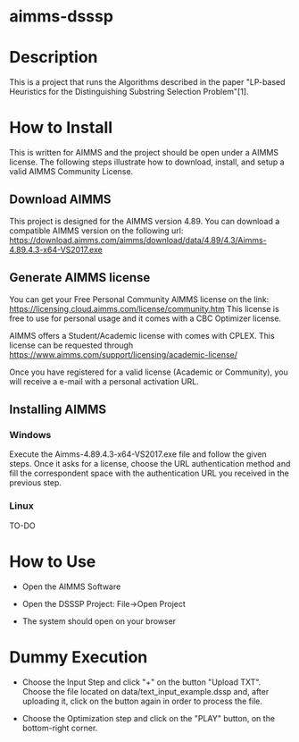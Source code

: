 # aimms-dsssp

# Description

This is a project that runs the Algorithms described in the paper "LP-based Heuristics for the Distinguishing Substring Selection Problem"[1].


# How to Install

This is written for AIMMS and the project should be open under a AIMMS license. The following steps illustrate how to download, install, and setup a valid AIMMS Community License. 

## Download AIMMS

This project is designed for the AIMMS version 4.89.
You can download a compatible AIMMS version on the following url: https://download.aimms.com/aimms/download/data/4.89/4.3/Aimms-4.89.4.3-x64-VS2017.exe

## Generate AIMMS license

You can get your Free Personal Community AIMMS license on the link: https://licensing.cloud.aimms.com/license/community.htm
This license is free to use for personal usage and it comes with a CBC Optimizer license.

AIMMS offers a Student/Academic license with comes with CPLEX. This license can be requested through https://www.aimms.com/support/licensing/academic-license/

Once you have registered for a valid license (Academic or Community), you will receive a e-mail with a personal activation URL.

## Installing AIMMS

### Windows

Execute the Aimms-4.89.4.3-x64-VS2017.exe file and follow the given steps. Once it asks for a license, choose the URL authentication method and fill the correspondent space with the authentication URL you received in the previous step. 

### Linux

TO-DO

# How to Use

* Open the AIMMS Software

* Open the DSSSP Project: File->Open Project

* The system should open on your browser

# Dummy Execution

* Choose the Input Step and click "+" on the button "Upload TXT". Choose the file located on data/text_input_example.dssp and, after uploading it, click on the button again in order to process the file. 

* Choose the Optimization step and click on the "PLAY" button, on the bottom-right corner. 
